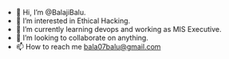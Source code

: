 - 👋 Hi, I’m @BalajiBalu.
- 👀 I’m interested in Ethical Hacking. 
- 🌱 I’m currently learning devops and working as MIS Executive.
- 💞️ I’m looking to collaborate on anything.
- 📫 How to reach me bala07balu@gmail.com

<!---
BalajiBalu27/BalajiBalu27 is a ✨ special ✨ repository because its `README.md` (this file) appears on your GitHub profile.
You can click the Preview link to take a look at your changes.
--->
